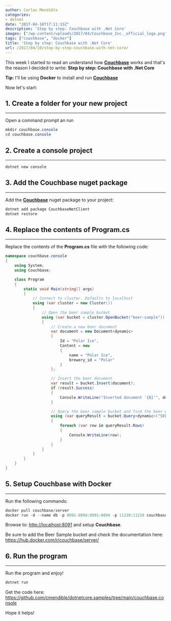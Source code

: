 ```yaml
---
author: Carlos Mendible
categories:
- dotnet
date: "2017-04-10T17:11:15Z"
description: 'Step by step: Couchbase with .Net Core'
images: ["/wp-content/uploads/2017/04/Couchbase_Inc._official_logo.png"]
tags: ["couchbase", "docker"]
title: 'Step by step: Couchbase with .Net Core'
url: /2017/04/10/step-by-step-couchbase-with-net-core/
---
```

This week I started to read an understand how **[Couchbase](http://www.couchbase.com)** works and that's the reason I decided to write: **Step by step: Couchbase with .Net Core**

**Tip:** I'll be using **Docker** to install and run **[Couchbase](http://www.couchbase.com)**

Now let's start:

## 1. Create a folder for your new project
---
Open a command prompt an run 
    
``` powershell
mkdir couchbase.console
cd couchbase.console
```

## 2. Create a console project
--- 

``` powershell
dotnet new console
```
## 3. Add the Couchbase nuget package
---
Add the **<a href="http://www.couchbase.com">Couchbase</a>** nuget package to your project:
    
``` powershell
dotnet add package CouchbaseNetClient
dotnet restore
```

## 4. Replace the contents of Program.cs
---
Replace the contents of the **Program.cs** file with the following code:
    
``` csharp
namespace couchbase.console
{
    using System;
    using Couchbase;

    class Program
    {
        static void Main(string[] args)
        {
            // Connect to cluster. Defaults to localhost
            using (var cluster = new Cluster())
            {
                // Open the beer sample bucket
                using (var bucket = cluster.OpenBucket("beer-sample"))
                {
                    // Create a new beer document
                    var document = new Document<dynamic>
                    {
                        Id = "Polar Ice",
                        Content = new
                        {
                            name = "Polar Ice",
                            brewery_id = "Polar"
                        }
                    };

                    // Insert the beer document
                    var result = bucket.Insert(document);
                    if (result.Success)
                    {
                        Console.WriteLine("Inserted document '{0}'", document.Id);
                    }

                    // Query the beer sample bucket and find the beer we just added.
                    using (var queryResult = bucket.Query<dynamic>("SELECT name FROM `beer-sample` WHERE brewery_id =\"Polar\""))
                    {
                        foreach (var row in queryResult.Rows)
                        {
                            Console.WriteLine(row);
                        }
                    }
                }
            }
        }
    }
}
```

## 5. Setup Couchbase with Docker
---
Run the following commands:
    
``` powershell
docker pull couchbase/server
docker run -d --name db -p 8091-8094:8091-8094 -p 11210:11210 couchbase
```
    
Browse to: <a href="http://localhost:8091" target="_blank">http://localhost:8091</a> and setup **Couchbase**.

Be sure to add the Beer Sample bucket and check the documentation here: <a href="https://hub.docker.com/r/couchbase/server/" target="_blank">https://hub.docker.com/r/couchbase/server/</a>

## 6. Run the program
---      
Run the program and enjoy!
          
``` powershell
dotnet run
```

Get the code here: <a href="https://github.com/cmendible/dotnetcore.samples/tree/main/couchbase.console"  target="_blank">https://github.com/cmendible/dotnetcore.samples/tree/main/couchbase.console</a>
  
Hope it helps!  
